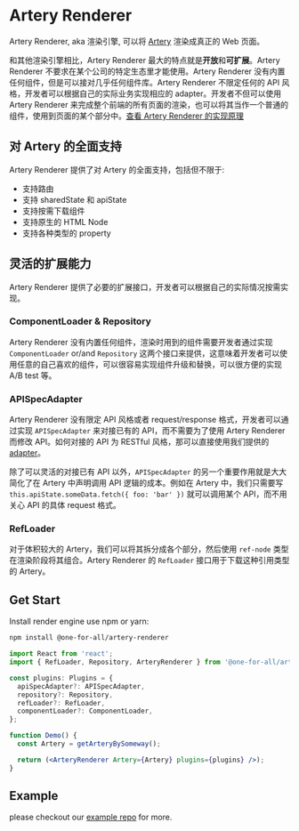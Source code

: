 # Artery Renderer

Artery Renderer, aka 渲染引擎, 可以将 [Artery](https://github.com/quanxiang-cloud/one-for-all/tree/main/packages/artery) 渲染成真正的 Web 页面。

和其他渲染引擎相比，Artery Renderer 最大的特点就是**开放**和**可扩展**。Artery Renderer 不要求在某个公司的特定生态里才能使用。Artery Renderer 没有内置任何组件，但是可以接对几乎任何组件库。Artery Renderer 不限定任何的 API 风格，开发者可以根据自己的实际业务实现相应的 adapter。开发者不但可以使用 Artery Renderer 来完成整个前端的所有页面的渲染，也可以将其当作一个普通的组件，使用到页面的某个部分中。[查看 Artery Renderer 的实现原理](docs/zh/how-artery-renderer-works.md)

## 对 Artery 的全面支持

Artery Renderer 提供了对 Artery 的全面支持，包括但不限于:

- 支持路由
- 支持 sharedState 和 apiState
- 支持按需下载组件
- 支持原生的 HTML Node
- 支持各种类型的 property

## 灵活的扩展能力

Artery Renderer 提供了必要的扩展接口，开发者可以根据自己的实际情况按需实现。

### ComponentLoader & Repository

Artery Renderer 没有内置任何组件，渲染时用到的组件需要开发者通过实现 `ComponentLoader` or/and `Repository` 这两个接口来提供，这意味着开发者可以使用任意的自己喜欢的组件，可以很容易实现组件升级和替换，可以很方便的实现 A/B test 等。

### APISpecAdapter

Artery Renderer 没有限定 API 风格或者 request/response 格式，开发者可以通过实现 `APISpecAdapter` 来对接已有的 API，而不需要为了使用 Artery Renderer 而修改 API。如何对接的 API 为 RESTful 风格，那可以直接使用我们提供的 [adapter](https://www.npmjs.com/package/@one-for-all/api-spec-adapter)。

除了可以灵活的对接已有 API 以外，`APISpecAdapter` 的另一个重要作用就是大大简化了在 Artery 中声明调用 API 逻辑的成本。例如在 Artery 中，我们只需要写 `this.apiState.someData.fetch({ foo: 'bar' })` 就可以调用某个 API，而不用关心 API 的具体 request 格式。

### RefLoader

对于体积较大的 Artery，我们可以将其拆分成各个部分，然后使用 `ref-node` 类型在渲染阶段将其组合。Artery Renderer 的 `RefLoader` 接口用于下载这种引用类型的 Artery。

## Get Start

Install render engine use npm or yarn:

```bash
npm install @one-for-all/artery-renderer
```

```jsx
import React from 'react';
import { RefLoader, Repository, ArteryRenderer } from '@one-for-all/artery-renderer';

const plugins: Plugins = {
  apiSpecAdapter?: APISpecAdapter,
  repository?: Repository,
  refLoader?: RefLoader,
  componentLoader?: ComponentLoader,
};

function Demo() {
  const Artery = getArteryBySomeway();

  return (<ArteryRenderer Artery={Artery} plugins={plugins} />);
}

```

## Example

please checkout our [example repo](https://github.com/quanxiang-cloud/one-for-all/tree/main/packages/example) for more.
